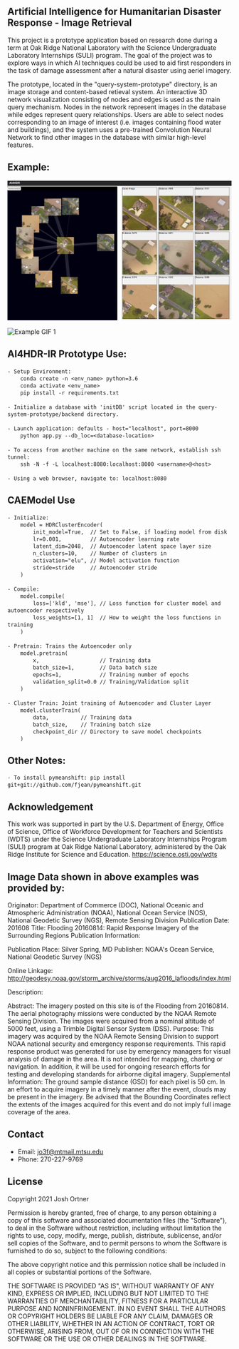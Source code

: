 ## Artificial Intelligence for Humanitarian Disaster Response - Image Retrieval
This project is a prototype application based on research done during a term at Oak Ridge National Laboratory with the Science Undergraduate Laboratory Internships (SULI) program. The goal of the project was to explore ways in which AI techniques could be used to aid first responders in the task of damage assessment after a natural disaster using aeriel imagery. 

The prototype, located in the "query-system-prototype" directory, is an image storage and content-based retieval system. An interactive 3D network visualization consisting of nodes and edges is used as the main query mechanism. Nodes in the network represent images in the database while edges represent query relationships. Users are able to select nodes corresponding to an image of interest (i.e. images containing flood water and buildings), and the system uses a pre-trained Convolution Neural Network to find other images in the database with similar high-level features.

## Example:

![Example Image 1](media/screenshot.png)

![Example GIF 1](media/recording.gif)

## AI4HDR-IR Prototype Use:
    - Setup Environment:
        conda create -n <env_name> python=3.6
        conda activate <env_name>
        pip install -r requirements.txt

    - Initialize a database with 'initDB' script located in the query-system-prototype/backend directory.
    
    - Launch application: defaults - host="localhost", port=8000
        python app.py --db_loc=<database-location>

    - To access from another machine on the same network, establish ssh tunnel: 
        ssh -N -f -L localhost:8080:localhost:8000 <username>@<host> 

    - Using a web browser, navigate to: localhost:8080


## CAEModel Use
    - Initialize:
        model = HDRClusterEncoder(
            init_model=True,  // Set to False, if loading model from disk
            lr=0.001,         // Autoencoder learning rate
            latent_dim=2048,  // Autoencoder latent space layer size
            n_clusters=10,    // Number of clusters in 
            activation="elu", // Model activation function
            stride=stride     // Autoencoder stride
        )

    - Compile:
        model.compile(
            loss=['kld', 'mse'], // Loss function for cluster model and autoencoder respectively
            loss_weights=[1, 1]  // How to weight the loss functions in training
        )

    - Pretrain: Trains the Autoencoder only
        model.pretrain(
            x,                   // Training data 
            batch_size=1,        // Data batch size
            epochs=1,            // Training number of epochs
            validation_split=0.0 // Training/Validation split
        )

    - Cluster Train: Joint training of Autoencoder and Cluster Layer
        model.clusterTrain(
            data,          // Training data
            batch_size,    // Training batch size
            checkpoint_dir // Directory to save model checkpoints
        )


## Other Notes:
    - To install pymeanshift: pip install git+git://github.com/fjean/pymeanshift.git


## Acknowledgement 
This work was supported in part by the U.S. Department of Energy, Office of Science, Office of Workforce Development for Teachers and Scientists (WDTS) under the Science Undergraduate Laboratory Internships Program (SULI) program at Oak Ridge National Laboratory, administered by the Oak Ridge Institute for Science and Education. https://science.osti.gov/wdts


## Image Data shown in above examples was provided by:
Originator: Department of Commerce (DOC), National Oceanic and Atmospheric Administration (NOAA), National Ocean Service (NOS), National Geodetic Survey (NGS), Remote Sensing Division
Publication Date: 201608
Title: Flooding 20160814: Rapid Response Imagery of the Surrounding Regions
Publication Information:

Publication Place: Silver Spring, MD
Publisher: NOAA's Ocean Service, National Geodetic Survey (NGS)

Online Linkage: http://geodesy.noaa.gov/storm_archive/storms/aug2016_lafloods/index.html

Description:

Abstract: The imagery posted on this site is of the Flooding from 20160814. The aerial photography missions were conducted by the NOAA Remote Sensing Division. The images were acquired from a nominal altitude of 5000 feet, using a Trimble Digital Sensor System (DSS).
Purpose: This imagery was acquired by the NOAA Remote Sensing Division to support NOAA national security and emergency response requirements. This rapid response product was generated for use by emergency managers for visual analysis of damage in the area. It is not intended for mapping, charting or navigation. In addition, it will be used for ongoing research efforts for testing and developing standards for airborne digital imagery.
Supplemental Information: The ground sample distance (GSD) for each pixel is 50 cm. In an effort to acquire imagery in a timely manner after the event, clouds may be present in the imagery. Be advised that the Bounding Coordinates reflect the extents of the images acquired for this event and do not imply full image coverage of the area.


## Contact
- Email: jo3f@mtmail.mtsu.edu
- Phone: 270-227-9769

## License
Copyright 2021 Josh Ortner

Permission is hereby granted, free of charge, to any person obtaining a copy of this software and associated documentation files (the "Software"), to deal in the Software without restriction, including without limitation the rights to use, copy, modify, merge, publish, distribute, sublicense, and/or sell copies of the Software, and to permit persons to whom the Software is furnished to do so, subject to the following conditions:

The above copyright notice and this permission notice shall be included in all copies or substantial portions of the Software.

THE SOFTWARE IS PROVIDED "AS IS", WITHOUT WARRANTY OF ANY KIND, EXPRESS OR IMPLIED, INCLUDING BUT NOT LIMITED TO THE WARRANTIES OF MERCHANTABILITY, FITNESS FOR A PARTICULAR PURPOSE AND NONINFRINGEMENT. IN NO EVENT SHALL THE AUTHORS OR COPYRIGHT HOLDERS BE LIABLE FOR ANY CLAIM, DAMAGES OR OTHER LIABILITY, WHETHER IN AN ACTION OF CONTRACT, TORT OR OTHERWISE, ARISING FROM, OUT OF OR IN CONNECTION WITH THE SOFTWARE OR THE USE OR OTHER DEALINGS IN THE SOFTWARE.